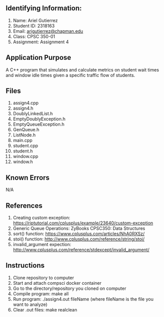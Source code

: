 ## Identifying Information:
1. Name: Ariel Gutierrez
2. Student ID: 2318163
3. Email: arigutierrez@chapman.edu
4. Class: CPSC 350-01
5. Assignment: Assignment 4

## Application Purpose
A C++ program that simulates and calculate metrics on student wait times and window idle times given a specific traffic flow of students.

## Files
1. assign4.cpp
2. assign4.h
3. DoublyLinkedList.h
4. EmptyDoublyException.h
5. EmptyQueueException.h
6. GenQueue.h
7. ListNode.h
8. main.cpp
9. student.cpp
10. student.h
11. window.cpp
12. window.h

## Known Errors
N/A

## References
1. Creating custom exception: https://riptutorial.com/cplusplus/example/23640/custom-exception
2. Generic Queue Operations: ZyBooks CPSC350: Data Structures
3. sort() function: https://www.cplusplus.com/articles/NhA0RXSz/
4. stoi() function: http://www.cplusplus.com/reference/string/stoi/
5. invalid_argument expection: http://www.cplusplus.com/reference/stdexcept/invalid_argument/

## Instructions
1. Clone repository to computer
2. Start and attach compsci docker container
3. Go to the directory/repository you cloned on computer
4. Compile program: make all
5. Run program: ./assign4.out fileName  (where fileName is the file you want to analyze)
6. Clear .out files: make realclean
